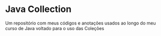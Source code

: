 # Java Collection
 Um repositório com meus códigos e anotações usados ao longo do meu curso de Java voltado para o uso das Coleções
